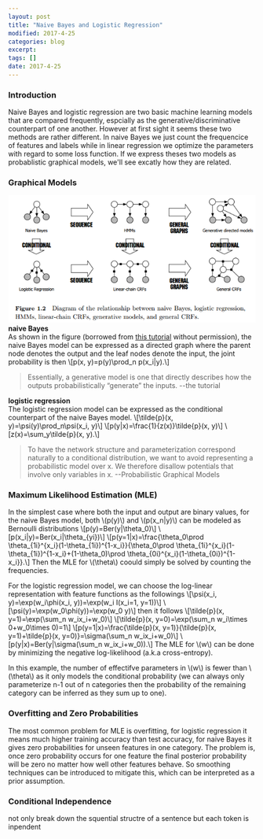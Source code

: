 ```yaml
---
layout: post
title: "Naive Bayes and Logistic Regression"
modified: 2017-4-25
categories: blog
excerpt:
tags: []
date: 2017-4-25
---
```


### Introduction
Naive Bayes and logistic regression are two basic machine learning models that are compared frequently, 
espcially as the generative/discriminative counterpart of one another. 
However at first sight it seems these two methods are rather different. 
In naive Bayes we just count the frequencice of features and labels while in linear regression we optimize the parameters with regard to some loss function. 
If we express theses two models as probablistic graphical models, we'll see excatly how they are related.

### Graphical Models
![disvsgen](https://raw.githubusercontent.com/dontloo/dontloo.github.io/master/images/gen.png) 
**naive Bayes**  
As shown in the figure (borrowed from [this tutorial](http://people.cs.umass.edu/~mccallum/papers/crf-tutorial.pdf) without permission),
the naive Bayes model can be expressed as a directed graph where the parent node denotes the output and the leaf nodes denote the input,
the joint probability is then 
\\[p(x, y)=p(y)\prod_n p(x_i|y).\\]
> Essentially, a generative model is one that directly describes how the outputs probabilistically “generate” the inputs.  --the tutorial

**logistic regression**  
The logistic regression model can be expressed as the conditional counterpart of the naive Bayes model.
\\[\tilde{p}(x, y)=\psi(y)\prod_n\psi(x_i, y)\\]
\\[p(y|x)=\frac{1}{z(x)}\tilde{p}(x, y)\\]
\\[z(x)=\sum_y\tilde{p}(x, y).\\]
>  To have the network structure and parameterization correspond naturally to a conditional distribution, we want to avoid representing a probabilistic model over x. We therefore disallow potentials that involve only variables in x.  --Probabilistic Graphical Models

### Maximum Likelihood Estimation (MLE)
In the simplest case where both the input and output are binary values, for the naive Bayes model, 
both \\(p(y)\\) and \\(p(x_n|y)\\) can be modeled as Bernoulli distributions 
\\[p(y)=Ber(y|\theta_0)\\]
\\[p(x_i|y)=Ber(x_i|\theta_{yi})\\]
\\[p(y=1|x)=\frac{\theta_0\prod \theta_{1i}^{x_i}(1-\theta_{1i})^{1-x_i}}{\theta_0\prod \theta_{1i}^{x_i}(1-\theta_{1i})^{1-x_i}+(1-\theta_0)\prod \theta_{0i}^{x_i}(1-\theta_{0i})^{1-x_i}}.\\]
Then the MLE for \\(\theta\\) coould simply be solved by counting the frequencies.

For the logistic regression model, we can choose the log-linear representation with feature functions as the followings
\\[\psi(x_i, y)=\exp(w_i\phi(x_i, y))=\exp(w_i I(x_i=1, y=1))\\]
\\[\psi(y)=\exp(w_0\phi(y))=\exp(w_0 y)\\]
then it follows
\\[\tilde{p}(x, y=1)=\exp(\sum_n w_ix_i+w_0)\\]
\\[\tilde{p}(x, y=0)=\exp(\sum_n w_i\times 0+w_0\times 0)=1\\]
\\[p(y=1|x)=\frac{\tilde{p}(x, y=1)}{\tilde{p}(x, y=1)+\tilde{p}(x, y=0)}=\sigma(\sum_n w_ix_i+w_0)\\]
\\[p(y|x)=Ber(y|\sigma(\sum_n w_ix_i+w_0)).\\]
The MLE for \\(w\\) can be done by minimizing the negative log-likelihood (a.k.a cross-entropy).

In this example, the number of effectifve parameters in \\(w\\) is fewer than \\(\theta\\) as it only models the conditional probability (we can always only parameterize n-1 out of n categories then the probability of the remaining category can be inferred as they sum up to one). 

### Overfitting and Zero Probabilities
The most common problem for MLE is overfitting, for logistic regression it means much higher training accuracy than test accuracy, for naive Bayes it gives zero probabilities for unseen features in one category. The problem is, once zero probability occurs for one feature the final posterior probability will be zero no matter how well other features behave. So smoothing techniques can be introduced to mitigate this, which can be interpreted as a prior assumption.

### Conditional Independence
not only break down the squential structre of a sentence but each token is inpendent

